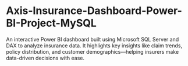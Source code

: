# Axis-Insurance-Dashboard-Power-BI-Project-MySQL
An interactive Power BI dashboard built using Microsoft SQL Server and DAX to analyze insurance data. It highlights key insights like claim trends, policy distribution, and customer demographics—helping insurers make data-driven decisions with ease.
